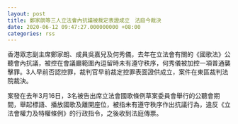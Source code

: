 ```yaml
---
layout: post
title: 鄭家朗等三人立法會內抗議被裁定表證成立　法庭今裁決
date: 2020-06-12 09:47:27.000000000 +08:00
categories: rss
---
```


香港眾志副主席鄭家朗、成員吳嘉兒及何秀儀，去年在立法會有關的《國歌法》公聽會內抗議，被控在會議廳範圍內逗留時未有遵守秩序，何秀儀被加控一項普通襲擊罪。3人早前否認控罪，裁判官早前裁定控罪表面證供成立，案件在東區裁判法院裁決。

案發在去年3月16日，3名被告出席立法會國歌條例草案委員會舉行的公聽會期間，舉起標語、播放國歌及離開座位，被指未有遵守秩序作出抗議行為，違反《立法會權力及特權條例》的行政指令，之後收到法庭傳票。
